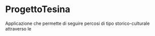 # ProgettoTesina

Applicazione che permette di seguire percosi di tipo storico-culturale attraverso le
